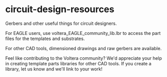 # circuit-design-resources
Gerbers and other useful things for circuit designers.

For EAGLE users, use voltera_EAGLE_community_lib.lbr to access the part files for the templates and substrates.

For other CAD tools, dimensioned drawings and raw gerbers are available.

Feel like contributing to the Voltera community? We'd appreciate your help in creating template parts libraries for other CAD tools. If you create a library, let us know and we'll link to your work!  
